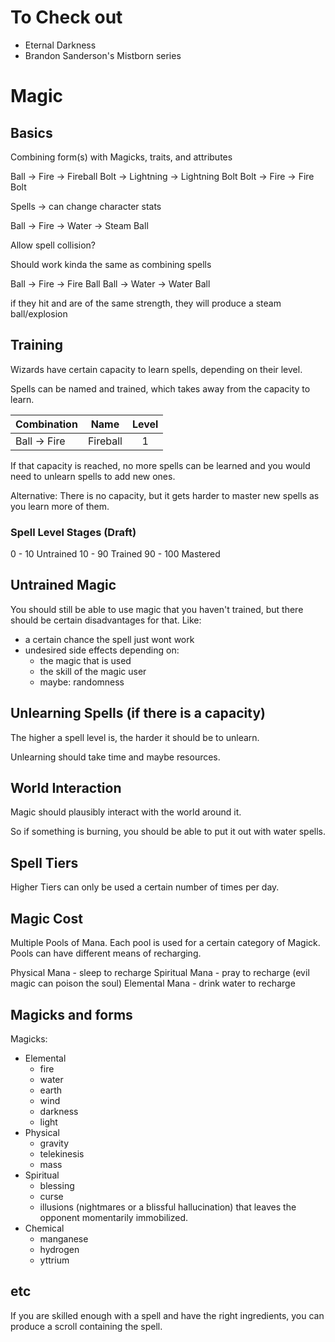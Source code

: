 # To Check out
- Eternal Darkness
- Brandon Sanderson's Mistborn series

# Magic

## Basics
Combining form(s) with Magicks, traits, and attributes

Ball -> Fire -> Fireball
Bolt -> Lightning -> Lightning Bolt
Bolt -> Fire -> Fire Bolt

Spells -> can change character stats

Ball -> Fire -> Water -> Steam Ball

Allow spell collision?

Should work kinda the same as combining spells

Ball -> Fire -> Fire Ball
Ball -> Water -> Water Ball

if they hit and are of the same strength, they will produce a steam ball/explosion

## Training

Wizards have certain capacity to learn spells, depending on their level.

Spells can be named and trained, which takes away from the capacity to learn.

| Combination  | Name     | Level |
|--------------|----------|:-----:|
| Ball -> Fire | Fireball |   1   |

If that capacity is reached, no more spells can be learned and you would need to unlearn spells to add new ones.

Alternative: There is no capacity, but it gets harder to master new spells as you learn more of them.

### Spell Level Stages (Draft)
0 - 10 Untrained
10 - 90 Trained
90 - 100 Mastered

## Untrained Magic
You should still be able to use magic that you haven't trained, but there should be certain disadvantages for that.
Like:
- a certain chance the spell just wont work
- undesired side effects depending on:
  - the magic that is used
  - the skill of the magic user
  - maybe: randomness

## Unlearning Spells (if there is a capacity)
The higher a spell level is, the harder it should be to unlearn.

Unlearning should take time and maybe resources.

## World Interaction

Magic should plausibly interact with the world around it.

So if something is burning, you should be able to put it out with water spells.

## Spell Tiers
Higher Tiers can only be used a certain number of times per day.

## Magic Cost
Multiple Pools of Mana. Each pool is used for a certain category of Magick.
Pools can have different means of recharging.

Physical Mana - sleep to recharge
Spiritual Mana - pray to recharge (evil magic can poison the soul)
Elemental Mana - drink water to recharge

## Magicks and forms

Magicks:
- Elemental
    - fire
    - water
    - earth
    - wind
    - darkness
    - light
- Physical
    - gravity
    - telekinesis
    - mass
- Spiritual
    - blessing
    - curse
    - illusions (nightmares or a blissful hallucination) that leaves the opponent momentarily immobilized.
- Chemical
    - manganese
    - hydrogen
    - yttrium


## etc

If you are skilled enough with a spell and have the right ingredients,
you can produce a scroll containing the spell.